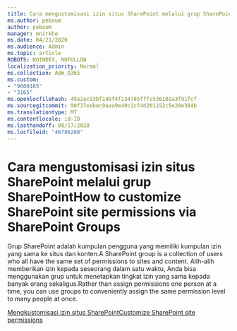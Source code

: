 ```yaml
---
title: Cara mengustomisasi izin situs SharePoint melalui grup SharePoint
ms.author: pebaum
author: pebaum
manager: mnirkhe
ms.date: 04/21/2020
ms.audience: Admin
ms.topic: article
ROBOTS: NOINDEX, NOFOLLOW
localization_priority: Normal
ms.collection: Adm_O365
ms.custom:
- "9000165"
- "3165"
ms.openlocfilehash: 49a2ac93bf146f4f134785fffc536101a3f91fcf
ms.sourcegitcommit: 90f37eebec9aaa9e49c2cf4d201152c5e20e384b
ms.translationtype: MT
ms.contentlocale: id-ID
ms.lasthandoff: 08/17/2020
ms.locfileid: "46786208"
---
```

# <a name="how-to-customize-sharepoint-site-permissions-via-sharepoint-groups"></a><span data-ttu-id="1fc92-102">Cara mengustomisasi izin situs SharePoint melalui grup SharePoint</span><span class="sxs-lookup"><span data-stu-id="1fc92-102">How to customize SharePoint site permissions via SharePoint Groups</span></span> 

<span data-ttu-id="1fc92-103">Grup SharePoint adalah kumpulan pengguna yang memiliki kumpulan izin yang sama ke situs dan konten.</span><span class="sxs-lookup"><span data-stu-id="1fc92-103">A SharePoint group is a collection of users who all have the same set of permissions to sites and content.</span></span> <span data-ttu-id="1fc92-104">Alih-alih memberikan izin kepada seseorang dalam satu waktu, Anda bisa menggunakan grup untuk menetapkan tingkat izin yang sama kepada banyak orang sekaligus.</span><span class="sxs-lookup"><span data-stu-id="1fc92-104">Rather than assign permissions one person at a time, you can use groups to conveniently assign the same permission level to many people at once.</span></span>

[<span data-ttu-id="1fc92-105">Mengkustomisasi izin situs SharePoint</span><span class="sxs-lookup"><span data-stu-id="1fc92-105">Customize SharePoint site permissions</span></span>](https://docs.microsoft.com/sharepoint/customize-sharepoint-site-permissions)